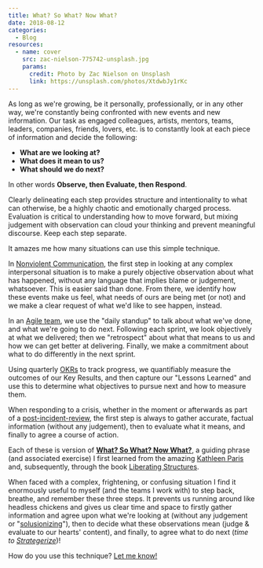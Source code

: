 ```yaml
---
title: What? So What? Now What?
date: 2018-08-12
categories:
  - Blog  
resources:
  - name: cover
    src: zac-nielson-775742-unsplash.jpg
    params:
      credit: Photo by Zac Nielson on Unsplash
      link: https://unsplash.com/photos/XtdwbJy1rKc
---
```


As long as we're growing, be it personally, professionally, or in any other way, we're constantly being confronted with new events and new information. Our task as engaged colleagues, artists, mentors, teams, leaders, companies, friends, lovers, etc. is to constantly look at each piece of information and decide the following: 

>
* **What are we looking at?**
* **What does it mean to us?**
* **What should we do next?**

In other words **Observe, then Evaluate, then Respond**.

Clearly delineating each step provides structure and intentionality to what can otherwise, be a highly chaotic and emotionally charged process. Evaluation is critical to understanding how to move forward, but mixing judgement with observation can cloud your thinking and prevent meaningful discourse. Keep each step separate.

It amazes me how many situations can use this simple technique.

In <a href="/blog/nvc">Nonviolent Communication</a>, the first step in looking at any complex interpersonal situation is to make a purely objective observation about what has happened, without any language that implies blame or judgement, whatsoever. This is easier said than done. From there, we identify how these events make us feel, what needs of ours are being met (or not) and we make a clear request of what we'd like to see happen, instead.

In an <a href="https://www.gov.uk/service-manual/agile-delivery" target="_blank">Agile team</a>, we use the "daily standup" to talk about what we've done, and what we're going to do next. Following each sprint, we look objectively at what we delivered; then we "retrospect" about what that means to us and how we can get better at delivering. Finally, we make a commitment about what to do differently in the next sprint.

Using quarterly <a href="/blog/running-an-okr-setting-workshop/">OKRs</a> to track progress, we quantifiably measure the outcomes of our Key Results, and then capture our "Lessons Learned" and use this to determine what objectives to pursue next and how to measure them.

When responding to a crisis, whether in the moment or afterwards as part of a <a href="/https://github.com/etsy/DebriefingFacilitationGuide/tree/master/guide">post-incident-review</a>, the first step is always to gather accurate, factual information (without any judgement), then to evaluate what it means, and finally to agree a course of action.

Each of these is version of **<a href="http://www.liberatingstructures.com/9-what-so-what-now-what-w/">What? So What? Now What?</a>**, a guiding phrase (and associated exercise) I first learned from the amazing <a href="http://kathleenparis.com/" target="_blank">Kathleen Paris</a> and, subsequently, through the book <a href="http://www.liberatingstructures.com/" target="_blank">Liberating Structures</a>.

When faced with a complex, frightening, or confusing situation I find it enormously useful to myself (and the teams I work with) to step back, breathe, and remember these three steps. It prevents us running around like headless chickens and gives us clear time and space to firstly gather information and agree upon what we're looking at (without any judgement or "<a href="https://www.urbandictionary.com/define.php?term=solutionizing">solusionizing</a>"), then to decide what these observations mean (judge & evaluate to our hearts' content), and finally, to agree what to do next (_time to <a href="https://en.wikipedia.org/wiki/Strategery">Strategerize</a>_)!

How do you use this technique? <a href="/contact">Let me know!</a>
